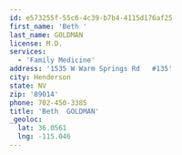 ```yaml
---
id: e573255f-55c6-4c39-b7b4-4115d176af25
first_name: 'Beth '
last_name: GOLDMAN
license: M.D.
services:
  - 'Family Medicine'
address: '1535 W Warm Springs Rd   #135'
city: Henderson
state: NV
zip: '89014'
phone: 702-450-3385
title: 'Beth  GOLDMAN'
_geoloc:
  lat: 36.0561
  lng: -115.046
---
```

